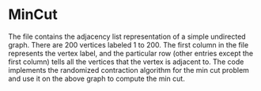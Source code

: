 # MinCut

The file contains the adjacency list representation of a simple undirected graph. There are 200 vertices labeled 1 to 200. The first column in the file represents the vertex label, and the particular row (other entries except the first column) tells all the vertices that the vertex is adjacent to. The code implements the randomized contraction algorithm for the min cut problem and use it on the above graph to compute the min cut.
